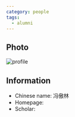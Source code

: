 ```yaml
---
category: people
tags:
  - alumni
---
```


## Photo

![profile](https://github.com/mylq/ivc_pic/blob/main/pic/fengaolin.jpg?raw=true)

## Information

- Chinese name: 冯傲林
- Homepage:
- Scholar:
